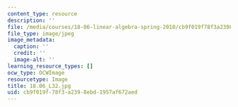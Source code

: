 ```yaml
---
content_type: resource
description: ''
file: /media/courses/18-06-linear-algebra-spring-2010/cb9f019f78f3a2398ebd1957af672aed_18.06_L32.jpg
file_type: image/jpeg
image_metadata:
  caption: ''
  credit: ''
  image-alt: ''
learning_resource_types: []
ocw_type: OCWImage
resourcetype: Image
title: 18.06_L32.jpg
uid: cb9f019f-78f3-a239-8ebd-1957af672aed
---
```

